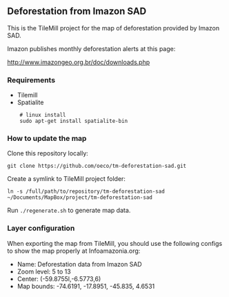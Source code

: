 ## Deforestation from Imazon SAD

This is the TileMill project for the map of deforestation provided by Imazon SAD.

Imazon publishes monthly deforestation alerts at this page:

http://www.imazongeo.org.br/doc/downloads.php

### Requirements

* Tilemill
* Spatialite

```
    # linux install
    sudo apt-get install spatialite-bin
```

### How to update the map

Clone this repository locally:

    git clone https://github.com/oeco/tm-deforestation-sad.git

Create a symlink to TileMill project folder:

    ln -s /full/path/to/repository/tm-deforestation-sad ~/Documents/MapBox/project/tm-deforestation-sad

Run `./regenerate.sh` to generate map data.

### Layer configuration

When exporting the map from TileMill, you should use the following configs to show the map properly at Infoamazonia.org: 

* Name: Deforestation data from Imazon SAD
* Zoom level: 5 to 13
* Center: (-59.8755l,-6.5773,6)
* Map bounds: -74.6191, -17.8951, -45.835, 4.6531
